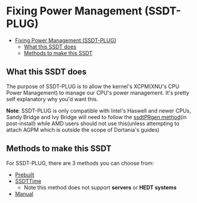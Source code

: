 # Fixing Power Management (SSDT-PLUG)

- [Fixing Power Management (SSDT-PLUG)](#fixing-power-management-ssdt-plug)
  - [What this SSDT does](#what-this-ssdt-does)
  - [Methods to make this SSDT](#methods-to-make-this-ssdt)

## What this SSDT does

The purpose of SSDT-PLUG is to allow the kernel's XCPM(XNU's CPU Power Management) to manage our CPU's power management. It's pretty self explanatory why you'd want this.

**Note**: SSDT-PLUG is only compatible with Intel's Haswell and newer CPUs, Sandy Bridge and Ivy Bridge will need to follow the [ssdtPRgen method](https://dortania.github.io/OpenCore-Desktop-Guide/post-install/pm.html#sandy-and-ivy-bridge-power-management)(in post-install) while AMD users should not use this(unless attempting to attach AGPM which is outside the scope of Dortania's guides)

## Methods to make this SSDT

For SSDT-PLUG, there are 3 methods you can choose from:

* [Prebuilt](/Universal/plug-methods/prebuilt.md)
* [SSDTTime](/Universal/plug-methods/ssdttime.md)
  * Note this method does not support **servers** or **HEDT systems**
* [Manual](/Universal/plug-methods/manual.md)

